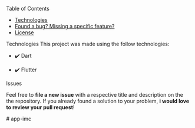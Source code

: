 Table of Contents

* [Technologies](#computer-technologies)
* [Found a bug? Missing a specific feature?](#bug-issues)
* [License](#closed_book-license)



Technologies
This project was made using the follow technologies:

- ✔️ Dart

- ✔️ Flutter

Issues

Feel free to **file a new issue** with a respective title and description on the the repository. If you already found a solution to your problem, **i would love to review your pull request**!

#   a p p - i m c  
 